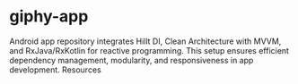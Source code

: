 # giphy-app
Android app repository integrates Hillt DI, Clean Architecture with MVVM, and RxJava/RxKotlin for reactive programming. This setup ensures efficient dependency management, modularity, and responsiveness in app development.  Resources
